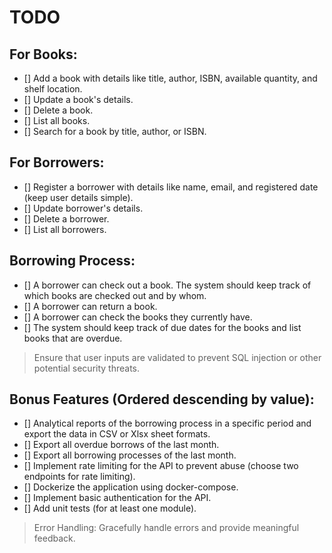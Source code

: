 # TODO

## For Books:

- [] Add a book with details like title, author, ISBN, available quantity, and shelf location.
- [] Update a book's details.
- [] Delete a book.
- [] List all books.
- [] Search for a book by title, author, or ISBN.

## For Borrowers:

- [] Register a borrower with details like name, email, and registered date (keep user details simple).
- [] Update borrower's details.
- [] Delete a borrower.
- [] List all borrowers.

## Borrowing Process:

- [] A borrower can check out a book. The system should keep track of which books are checked out and by whom.
- [] A borrower can return a book.
- [] A borrower can check the books they currently have.
- [] The system should keep track of due dates for the books and list books that are overdue.

> Ensure that user inputs are validated to prevent SQL injection or other potential security threats.

## Bonus Features (Ordered descending by value):

- [] Analytical reports of the borrowing process in a specific period and export the data in CSV or Xlsx sheet formats.
- [] Export all overdue borrows of the last month.
- [] Export all borrowing processes of the last month.
- [] Implement rate limiting for the API to prevent abuse (choose two endpoints for rate limiting).
- [] Dockerize the application using docker-compose.
- [] Implement basic authentication for the API.
- [] Add unit tests (for at least one module).

> Error Handling: Gracefully handle errors and provide meaningful feedback.
